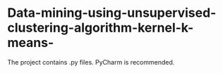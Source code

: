 # Data-mining-using-unsupervised-clustering-algorithm-kernel-k-means-
The project contains .py files. PyCharm is recommended.
